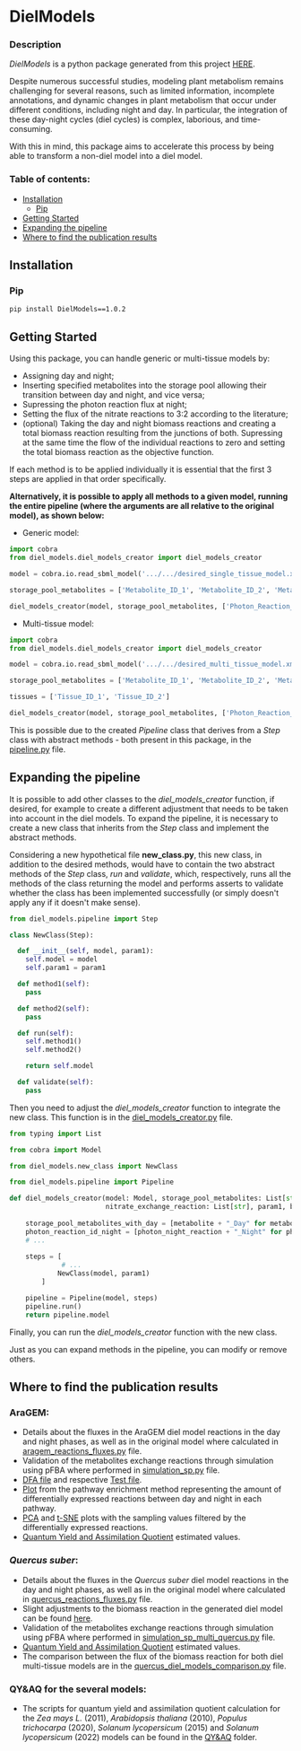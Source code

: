 # DielModels

### Description
*DielModels* is a python package generated from this project [HERE](https://github.com/LucianaMartins26/DielModels.git).

Despite numerous successful studies, modeling plant metabolism remains challenging for several reasons, such as limited information, incomplete annotations, and dynamic changes in plant metabolism that occur under different conditions, including night and day.
In particular, the integration of these day-night cycles (diel cycles) is complex, laborious, and time-consuming.

With this in mind, this package aims to accelerate this process by being able to transform a non-diel model into a diel model.

### Table of contents:

- [Installation](#installation)
    - [Pip](#pip)
- [Getting Started](#getting-started)
- [Expanding the pipeline](#expanding-the-pipeline)
- [Where to find the publication results](#where-to-find-the-publication-results)

## Installation
### Pip

``` pip install DielModels==1.0.2 ```

## Getting Started
Using this package, you can handle generic or multi-tissue models by:

* Assigning day and night;
* Inserting specified metabolites into the storage pool allowing their transition between day and night, and vice versa; 
* Supressing the photon reaction flux at night; 
* Setting the flux of the nitrate reactions to 3:2 according to the literature; 
* (optional) Taking the day and night biomass reactions and creating a total biomass reaction resulting from the junctions of both. Supressing at the same time the flow of the individual reactions to zero and setting the total biomass reaction as the objective function.

If each method is to be applied individually it is essential that the first 3 steps are applied in that order specifically.

**Alternatively, it is possible to apply all methods to a given model, running the entire pipeline (where the arguments are all relative to the original model), as shown below:**

- Generic model:

```python
import cobra
from diel_models.diel_models_creator import diel_models_creator

model = cobra.io.read_sbml_model('.../.../desired_single_tissue_model.xml')

storage_pool_metabolites = ['Metabolite_ID_1', 'Metabolite_ID_2', 'Metabolite_ID_3']

diel_models_creator(model, storage_pool_metabolites, ['Photon_Reaction_ID'], ['Nitrate_Reaction_ID'], 'Biomass_Reaction_ID')
```

- Multi-tissue model:

```python
import cobra
from diel_models.diel_models_creator import diel_models_creator

model = cobra.io.read_sbml_model('.../.../desired_multi_tissue_model.xml')

storage_pool_metabolites = ['Metabolite_ID_1', 'Metabolite_ID_2', 'Metabolite_ID_3']

tissues = ['Tissue_ID_1', 'Tissue_ID_2']

diel_models_creator(model, storage_pool_metabolites, ['Photon_Reaction_ID'], ['Nitrate_Reaction_ID'], 'Biomass_Reaction_ID', tissues)
```

This is possible due to the created *Pipeline* class that derives from a *Step* class with abstract methods - both present in this package, in the [pipeline.py](src/diel_models/pipeline.py) file.

## Expanding the pipeline

It is possible to add other classes to the *diel_models_creator* function, if desired, for example to create a different adjustment that needs to be taken into account in the diel models.
To expand the pipeline, it is necessary to create a new class that inherits from the *Step* class and implement the abstract methods.
  
Considering a new hypothetical file **new_class.py**, this new class, in addition to the desired methods, would have to contain the two abstract methods of the *Step* class, *run* and *validate*, which, respectively, runs all the methods of the class returning the model and performs asserts to validate whether the class has been implemented successfully (or simply doesn't apply any if it doesn't make sense).

```python
from diel_models.pipeline import Step

class NewClass(Step):

  def __init__(self, model, param1):
    self.model = model
    self.param1 = param1

  def method1(self):
    pass

  def method2(self):
    pass

  def run(self):
    self.method1()
    self.method2()

    return self.model

  def validate(self):
    pass
```

Then you need to adjust the *diel_models_creator* function to integrate the new class. This function is in the [diel_models_creator.py](src/diel_models/diel_models_creator.py) file.

```python
from typing import List

from cobra import Model

from diel_models.new_class import NewClass

from diel_models.pipeline import Pipeline

def diel_models_creator(model: Model, storage_pool_metabolites: List[str], photon_reaction_id: List[str],
                        nitrate_exchange_reaction: List[str], param1, biomass_reaction_id: str = None, tissues: List[str] = None) -> Model:  
  
    storage_pool_metabolites_with_day = [metabolite + "_Day" for metabolite in storage_pool_metabolites]
    photon_reaction_id_night = [photon_night_reaction + "_Night" for photon_night_reaction in photon_reaction_id]
    # ...
    
    steps = [
             # ...
            NewClass(model, param1)
        ]

    pipeline = Pipeline(model, steps)
    pipeline.run()
    return pipeline.model
```

Finally, you can run the *diel_models_creator* function with the new class.

Just as you can expand methods in the pipeline, you can modify or remove others.

## Where to find the publication results

### AraGEM:

* Details about the fluxes in the AraGEM diel model reactions in the day and night phases, as well as in the original model where calculated in [aragem_reactions_fluxes.py](validation/arabidopsis/aragem_reactions_fluxes.py) file.
* Validation of the metabolites exchange reactions through simulation using pFBA where performed in [simulation_sp.py](validation/arabidopsis/simulation_sp/simulation_sp.py) file.
* [DFA file](DFA/differential_flux_analysis.py) and respective [Test file](tests/integration_tests/test_dfa.py).
* [Plot](tests/reconstruction_results/MODEL1507180028/results_troppo/DielModel/dfa/diel_model_DFA_pathway_result.png) from the pathway enrichment method representing the amount of differentially expressed reactions between day and night in each pathway.
* [PCA](PCA_T-SNE/gráfico_pca_df_filtrado.png) and [t-SNE](PCA_T-SNE/gráfico_t-sne_df_filtrado.png) plots with the sampling values filtered by the differentially expressed reactions.
* [Quantum Yield and Assimilation Quotient](validation/arabidopsis/QY&AQ/QY&AQ.py) estimated values.

### _Quercus suber_:

* Details about the fluxes in the _Quercus suber_ diel model reactions in the day and night phases, as well as in the original model where calculated in [quercus_reactions_fluxes.py](validation/quercus/quercus_reactions_fluxes.py) file.
* Slight adjustments to the biomass reaction in the generated diel model can be found [here](validation/quercus/comparison/auxiliar_model_change.py).
* Validation of the metabolites exchange reactions through simulation using pFBA where performed in [simulation_sp_multi_quercus.py](validation/quercus/simulation_sp/simulation_sp_multi_quercus.py) file.
* [Quantum Yield and Assimilation Quotient](validation/quercus/QY&AQ/QY&AQ.py) estimated values.
* The comparison between the flux of the biomass reaction for both diel multi-tissue models are in the [quercus_diel_models_comparison.py](validation/quercus/comparison/quercus_multi_tissue_diel_models_comparison.py) file.

### QY&AQ for the several models:

* The scripts for quantum yield and assimilation quotient calculation for the _Zea mays L._ (2011), _Arabidopsis thaliana_ (2010), _Populus trichocarpa_ (2020), _Solanum lycopersicum_ (2015) and _Solanum lycopersicum_ (2022) models can be found in the [QY&AQ](validation/QY&AQ) folder.